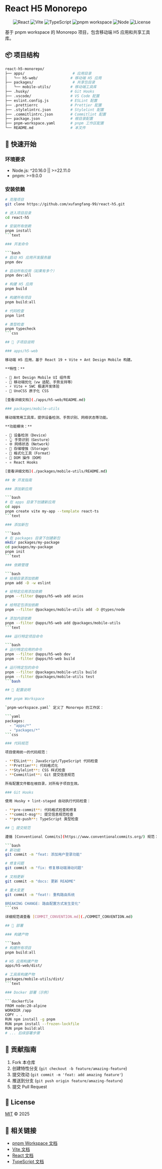 # React H5 Monorepo

<p align="center">
  <img src="https://img.shields.io/badge/React-19.1.0-blue.svg" alt="React">
  <img src="https://img.shields.io/badge/Vite-7.0.6-646CFF.svg" alt="Vite">
  <img src="https://img.shields.io/badge/TypeScript-5.8.3-blue.svg" alt="TypeScript">
  <img src="https://img.shields.io/badge/pnpm_workspace-monorepo-F69220.svg" alt="pnpm workspace">
  <img src="https://img.shields.io/badge/Node-%E2%89%A520.16.0%20||%20%E2%89%A522.11.0-green.svg" alt="Node">
  <img src="https://img.shields.io/badge/License-MIT-yellow.svg" alt="License">
</p>

基于 pnpm workspace 的 Monorepo 项目，包含移动端 H5 应用和共享工具库。

## 📦 项目结构

```bash
react-h5-monorepo/
├── apps/                      # 应用目录
│   └── h5-web/               # 移动端 H5 应用
├── packages/                  # 共享包目录
│   └── mobile-utils/         # 移动端工具库
├── .husky/                   # Git Hooks
├── .vscode/                  # VS Code 配置
├── eslint.config.js          # ESLint 配置
├── .prettierrc               # Prettier 配置
├── .stylelintrc.json         # Stylelint 配置
├── .commitlintrc.json        # Commitlint 配置
├── package.json              # 根目录配置
├── pnpm-workspace.yaml       # pnpm 工作区配置
└── README.md                 # 本文件
```

## 🚀 快速开始

### 环境要求

- Node.js: ^20.16.0 || >=22.11.0
- pnpm: >=9.0.0

### 安装依赖

````bash
# 克隆项目
git clone https://github.com/xufangfang-99/react-h5.git

# 进入项目目录
cd react-h5

# 安装所有依赖
pnpm install
```text

### 开发命令

```bash
# 启动 H5 应用开发服务器
pnpm dev

# 启动所有应用（如果有多个）
pnpm dev:all

# 构建 H5 应用
pnpm build

# 构建所有项目
pnpm build:all

# 代码检查
pnpm lint

# 类型检查
pnpm typecheck
```css

## 📁 子项目说明

### apps/h5-web

移动端 H5 应用，基于 React 19 + Vite + Ant Design Mobile 构建。

**特性：**

- 🎨 Ant Design Mobile UI 组件库
- 📱 移动端优化（vw 适配、手势支持等）
- ⚡ Vite + SWC 极速开发体验
- 🎪 UnoCSS 原子化 CSS

[查看详细文档](./apps/h5-web/README.md)

### packages/mobile-utils

移动端常用工具库，提供设备检测、手势识别、网络状态等功能。

**功能模块：**

- 📱 设备检测（Device）
- 👆 手势识别（Gesture）
- 🌐 网络状态（Network）
- 💾 存储增强（Storage）
- 🔧 格式化工具（Format）
- 🎯 DOM 操作（DOM）
- ⚛️ React Hooks

[查看详细文档](./packages/mobile-utils/README.md)

## 🛠️ 开发指南

### 添加新应用

```bash
# 在 apps 目录下创建新应用
cd apps
pnpm create vite my-app --template react-ts
```text

### 添加新包

```bash
# 在 packages 目录下创建新包
mkdir packages/my-package
cd packages/my-package
pnpm init
```text

### 依赖管理

```bash
# 给根目录添加依赖
pnpm add -D -w eslint

# 给特定应用添加依赖
pnpm --filter @apps/h5-web add axios

# 给特定包添加依赖
pnpm --filter @packages/mobile-utils add -D @types/node

# 添加内部依赖
pnpm --filter @apps/h5-web add @packages/mobile-utils
```text

### 运行特定项目命令

```bash
# 运行特定应用的命令
pnpm --filter @apps/h5-web dev
pnpm --filter @apps/h5-web build

# 运行特定包的命令
pnpm --filter @packages/mobile-utils build
pnpm --filter @packages/mobile-utils test
```bash

## 🔧 配置说明

### pnpm Workspace

`pnpm-workspace.yaml` 定义了 Monorepo 的工作区：

```yaml
packages:
  - "apps/*"
  - "packages/*"
```css

### 代码规范

项目使用统一的代码规范：

- **ESLint**: JavaScript/TypeScript 代码检查
- **Prettier**: 代码格式化
- **Stylelint**: CSS 样式检查
- **Commitlint**: Git 提交信息规范

所有配置文件都在根目录，对所有子项目生效。

### Git Hooks

使用 Husky + lint-staged 自动执行代码检查：

- **pre-commit**: 代码格式检查和修复
- **commit-msg**: 提交信息规范检查
- **pre-push**: TypeScript 类型检查

## 📝 提交规范

遵循 [Conventional Commits](https://www.conventionalcommits.org/) 规范：

```bash
# 新功能
git commit -m "feat: 添加用户登录功能"

# 修复问题
git commit -m "fix: 修复移动端滑动问题"

# 文档更新
git commit -m "docs: 更新 README"

# 重大变更
git commit -m "feat!: 重构路由系统

BREAKING CHANGE: 路由配置方式发生变化"
```css

详细规范请查看 [COMMIT_CONVENTION.md](./COMMIT_CONVENTION.md)

## 🚀 部署

### 构建产物

```bash
# 构建所有项目
pnpm build:all

# H5 应用构建产物
apps/h5-web/dist/

# 工具库构建产物
packages/mobile-utils/dist/
```text

### Docker 部署（示例）

```dockerfile
FROM node:20-alpine
WORKDIR /app
COPY . .
RUN npm install -g pnpm
RUN pnpm install --frozen-lockfile
RUN pnpm build:all
# ... 后续部署步骤
````

## 🤝 贡献指南

1. Fork 本仓库
2. 创建特性分支 (`git checkout -b feature/amazing-feature`)
3. 提交改动 (`git commit -m 'feat: add amazing feature'`)
4. 推送到分支 (`git push origin feature/amazing-feature`)
5. 提交 Pull Request

## 📄 License

[MIT](LICENSE) © 2025

## 🔗 相关链接

- [pnpm Workspace 文档](https://pnpm.io/workspaces)
- [Vite 文档](https://vitejs.dev/)
- [React 文档](https://react.dev/)
- [TypeScript 文档](https://www.typescriptlang.org/)
